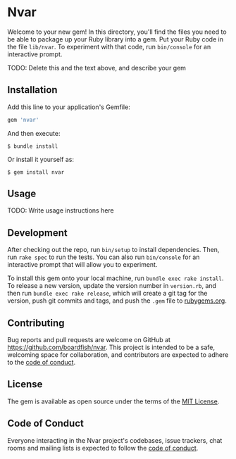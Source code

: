 # Nvar

Welcome to your new gem! In this directory, you'll find the files you need to be able to package up your Ruby library into a gem. Put your Ruby code in the file `lib/nvar`. To experiment with that code, run `bin/console` for an interactive prompt.

TODO: Delete this and the text above, and describe your gem

## Installation

Add this line to your application's Gemfile:

```ruby
gem 'nvar'
```

And then execute:

    $ bundle install

Or install it yourself as:

    $ gem install nvar

## Usage

TODO: Write usage instructions here

## Development

After checking out the repo, run `bin/setup` to install dependencies. Then, run `rake spec` to run the tests. You can also run `bin/console` for an interactive prompt that will allow you to experiment.

To install this gem onto your local machine, run `bundle exec rake install`. To release a new version, update the version number in `version.rb`, and then run `bundle exec rake release`, which will create a git tag for the version, push git commits and tags, and push the `.gem` file to [rubygems.org](https://rubygems.org).

## Contributing

Bug reports and pull requests are welcome on GitHub at https://github.com/boardfish/nvar. This project is intended to be a safe, welcoming space for collaboration, and contributors are expected to adhere to the [code of conduct](https://github.com/boardfish/nvar/blob/master/CODE_OF_CONDUCT.md).


## License

The gem is available as open source under the terms of the [MIT License](https://opensource.org/licenses/MIT).

## Code of Conduct

Everyone interacting in the Nvar project's codebases, issue trackers, chat rooms and mailing lists is expected to follow the [code of conduct](https://github.com/boardfish/nvar/blob/master/CODE_OF_CONDUCT.md).
